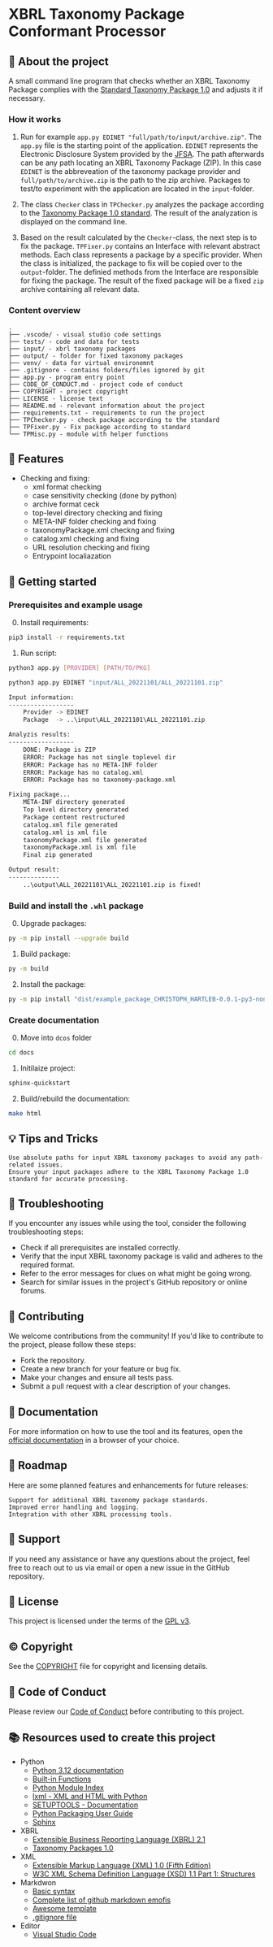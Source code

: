 # XBRL Taxonomy Package Conformant Processor

## :newspaper: About the project

A small command line program that checks whether an XBRL Taxonomy Package complies with the [Standard Taxonomy Package 1.0](https://www.xbrl.org/Specification/taxonomy-package/REC-2016-04-19/taxonomy-package-REC-2016-04-19.html) and adjusts it if necessary.

### How it works

1. Run for example `app.py EDINET "full/path/to/input/archive.zip"`. The `app.py` file is the starting point of the application. `EDINET` represents the Electronic Disclosure System provided by the [JFSA](https://www.fsa.go.jp/en/). The path afterwards can be any path locating an XBRL Taxonomy Package (ZIP). In this case `EDINET` is the abbreveation of the taxonomy package provider and `full/path/to/archive.zip` is the path to the zip archive. Packages to test/to experiment with the application are located in the `input`-folder.

2. The class `Checker` class in `TPChecker.py` analyzes the package according to the [Taxonomy Package 1.0 standard](https://www.xbrl.org/Specification/taxonomy-package/REC-2016-04-19/taxonomy-package-REC-2016-04-19.html). The result of the analyzation is displayed on the command line.

3. Based on the result calculated by the `Checker`-class, the next step is to fix the package. `TPFixer.py` contains an Interface with relevant abstract methods. Each class represents a package by a specific provider. When the class is initialized, the package to fix will be copied over to the `output`-folder. The definied methods from the Interface are responsible for fixing the package. The result of the fixed package will be a fixed `zip` archive containing all relevant data.

### Content overview

    .
    ├── .vscode/ - visual studio code settings
    ├── tests/ - code and data for tests
    ├── input/ - xbrl taxonomy packages
    ├── output/ - folder for fixed taxonomy packages
    ├── venv/ - data for virtual environemnt 
    ├── .gitignore - contains folders/files ignored by git
    ├── app.py - program entry point
    ├── CODE_OF_CONDUCT.md - project code of conduct
    ├── COPYRIGHT - project copyright
    ├── LICENSE - license text
    ├── README.md - relevant information about the project
    ├── requirements.txt - requirements to run the project
    ├── TPChecker.py - check package according to the standard
    ├── TPFixer.py - Fix package according to standard
    └── TPMisc.py - module with helper functions

## :notebook: Features

* Checking and fixing:
  * xml format checking
  * case sensitivity checking (done by python)
  * archive format ceck
  * top-level directory checking and fixing
  * META-INF folder checking and fixing
  * taxonomyPackage.xml checkng and fixing
  * catalog.xml checking and fixing
  * URL resolution checking and fixing
  * Entrypoint localiazation

## :runner: Getting started

### Prerequisites and example usage

0. Install requirements:

```sh
pip3 install -r requirements.txt
```

1. Run script:

```sh
python3 app.py [PROVIDER] [PATH/TO/PKG]
```

```sh
python3 app.py EDINET "input/ALL_20221101/ALL_20221101.zip"
```

```sh
Input information:
------------------
    Provider -> EDINET
    Package  -> ..\input\ALL_20221101\ALL_20221101.zip

Analyzis results:
------------------
    DONE: Package is ZIP
    ERROR: Package has not single toplevel dir
    ERROR: Package has no META-INF folder
    ERROR: Package has no catalog.xml
    ERROR: Package has no taxonomy-package.xml

Fixing package...
    META-INF directory generated
    Top level directory generated
    Package content restructured
    catalog.xml file generated
    catalog.xml is xml file
    taxonomyPackage.xml file generated
    taxonomyPackage.xml is xml file
    Final zip generated

Output result:
--------------
    ..\output\ALL_20221101\ALL_20221101.zip is fixed!
```

### Build and install the `.whl` package

0. Upgrade packages:

```sh
py -m pip install --upgrade build 
```

1. Build package:

```sh
py -m build 
```

2. Install the package:

```sh
py -m pip install "dist/example_package_CHRISTOPH_HARTLEB-0.0.1-py3-none-any.whl"
```

### Create documentation

0. Move into `dcos` folder

```sh
cd docs
```

1. Initilaize project:

```sh
sphinx-quickstart 
```

2. Build/rebuild the documentation:

```sh
make html
```

## :bulb: Tips and Tricks

    Use absolute paths for input XBRL taxonomy packages to avoid any path-related issues.
    Ensure your input packages adhere to the XBRL Taxonomy Package 1.0 standard for accurate processing.

## :wrench: Troubleshooting

If you encounter any issues while using the tool, consider the following troubleshooting steps:

- Check if all prerequisites are installed correctly.
- Verify that the input XBRL taxonomy package is valid and adheres to the required format.
- Refer to the error messages for clues on what might be going wrong.
- Search for similar issues in the project's GitHub repository or online forums.

## :loudspeaker: Contributing

We welcome contributions from the community! If you'd like to contribute to the project, please follow these steps:

* Fork the repository.
* Create a new branch for your feature or bug fix.
* Make your changes and ensure all tests pass.
* Submit a pull request with a clear description of your changes.

## :open_book: Documentation

For more information on how to use the tool and its features, open the [official documentation](/docs/build/html/index.html) in a browser of your choice.

## :rocket: Roadmap

Here are some planned features and enhancements for future releases:

    Support for additional XBRL taxonomy package standards.
    Improved error handling and logging.
    Integration with other XBRL processing tools.

## :raising_hand: Support

If you need any assistance or have any questions about the project, feel free to reach out to us via email or open a new issue in the GitHub repository.

## :bookmark: License

This project is licensed under the terms of the [GPL v3](LICENSE).

## :copyright: Copyright

See the [COPYRIGHT](COPYRIGHT) file for copyright and licensing details.

## :straight_ruler: Code of Conduct

Please review our [Code of Conduct](CODE_OF_CONDUCT.md) before contributing to this project.

## :books: Resources used to create this project

* Python
  * [Python 3.12 documentation](https://docs.python.org/3/)
  * [Built-in Functions](https://docs.python.org/3/library/functions.html)
  * [Python Module Index](https://docs.python.org/3/py-modindex.html)
  * [lxml - XML and HTML with Python](https://lxml.de/)
  * [SETUPTOOLS - Documentation](https://setuptools.pypa.io/en/latest/)
  * [Python Packaging User Guide](https://packaging.python.org/en/latest/)
  * [Sphinx](https://www.sphinx-doc.org/en/master/)
* XBRL
  * [Extensible Business Reporting Language (XBRL) 2.1](https://www.xbrl.org/Specification/XBRL-2.1/REC-2003-12-31/XBRL-2.1-REC-2003-12-31+corrected-errata-2013-02-20.html)
  * [Taxonomy Packages 1.0](https://www.xbrl.org/Specification/taxonomy-package/REC-2016-04-19/taxonomy-package-REC-2016-04-19.html)
* XML
  * [Extensible Markup Language (XML) 1.0 (Fifth Edition)](https://www.w3.org/TR/xml/)
  * [W3C XML Schema Definition Language (XSD) 1.1 Part 1: Structures](https://www.w3.org/TR/xmlschema11-1/)
* Markdwon
  * [Basic syntax](https://www.markdownguide.org/basic-syntax/)
  * [Complete list of github markdown emofis](https://dev.to/nikolab/complete-list-of-github-markdown-emoji-markup-5aia)
  * [Awesome template](http://github.com/Human-Activity-Recognition/blob/main/README.md)
  * [.gitignore file](https://git-scm.com/docs/gitignore)
* Editor
  * [Visual Studio Code](https://code.visualstudio.com/)
